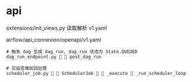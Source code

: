 # api

extensions/init_views.py  读取解析 v1.yaml

airflow/api_connexion/openapi/v1.yaml


```shell
# 触发 dag 生成 dag_run, dag_run 状态为 State.QUEUED
dag_run_endpoint.py   post_dag_run

# 交由苦难轮回处理
scheduler_job.py   SchedulerJob   _execute  _run_scheduler_loop
```
